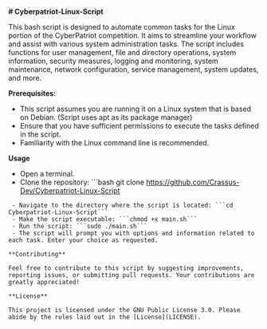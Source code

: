 **# Cyberpatriot-Linux-Script**

This bash script is designed to automate common tasks for the Linux portion of the CyberPatriot competition. It aims to streamline your workflow and assist with various system administration tasks. The script includes functions for user management, file and directory operations, system information, security measures, logging and monitoring, system maintenance, network configuration, service management, system updates, and more.

**Prerequisites:**

 - This script assumes you are running it on a Linux system that is based on Debian. (Script uses apt as its package manager)
 - Ensure that you have sufficient permissions to execute the tasks defined in the script.
 - Familiarity with the Linux command line is recommended.

**Usage**

 - Open a terminal.
 - Clone the repository: ```bash
git clone https://github.com/Crassus-Dev/Cyberpatriot-Linux-Script
```
 - Navigate to the directory where the script is located: ```cd Cyberpatriot-Linux-Script```
 - Make the script executable: ```chmod +x main.sh```
 - Run the script: ```sudo ./main.sh```
 - The script will prompt you with options and information related to each task. Enter your choice as requested.

**Contributing**

Feel free to contribute to this script by suggesting improvements, reporting issues, or submitting pull requests. Your contributions are greatly appreciated!

**License**

This project is licensed under the GNU Public License 3.0. Please abide by the rules laid out in the [License](LICENSE).
